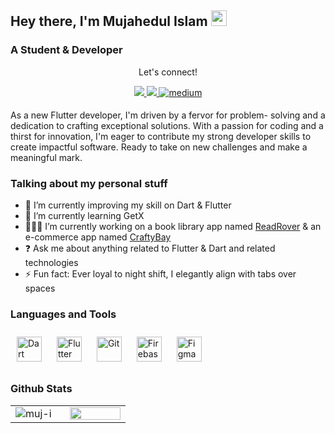 ## Hey there, I'm  Mujahedul Islam <img src="https://media.giphy.com/media/hvRJCLFzcasrR4ia7z/giphy.gif" height="25px" width="25px">  
### A Student & Developer
<div align="center">
<p align="center">Let's connect!</p>

<a href="https://www.linkedin.com/in/mujahedul-islam-2b3527277/">
    <img src="https://img.shields.io/badge/linkedin-%230077B5.svg?&style=for-the-badge&logo=linkedin&logoColor=white" />
</a>

<a href="https://wa.me/message/MZS4ZRNJ4DMSP1">
    <img src="https://img.shields.io/badge/WhatsApp-25D366?style=for-the-badge&logo=whatsapp&logoColor=white" />
</a>

<a href="https://medium.com/@muj-i">
    <img src=https://img.shields.io/badge/medium-%23292929.svg?&style=for-the-badge&logo=medium&logoColor=white alt=medium style="margin-bottom: 5px;"/>
</a>

<!--
<a href="https://stackoverflow.com/users/22251278/mujahedul-islam">
    <img src="https://img.shields.io/badge/Stack_Overflow-FE7A16?style=for-the-badge&logo=stack-overflow&logoColor=white" />
</a>
-->

</div> 



As a new Flutter developer, I'm driven by a fervor for problem- solving and a dedication to crafting exceptional solutions. With a passion for coding and a thirst for innovation, I'm eager to contribute my strong developer skills to create impactful software. Ready to take on new challenges and make a meaningful mark. 
  

### Talking about my personal stuff
- 🔭 I’m currently improving my skill on Dart & Flutter
- 🌱 I’m currently learning GetX
- 🧑🏻‍💻 I’m currently working on a book library app named [ReadRover](https://github.com/muj-i/read_rover) & an e-commerce app named [CraftyBay](https://github.com/muj-i/crafty_bay)
- ❓ Ask me about anything related to Flutter & Dart and related technologies
- ⚡ Fun fact: Ever loyal to night shift, I elegantly align with tabs over spaces
<!--
- ✍ Technical writer at [Medium][medium]
- 📱 First Live app on Play Store [Holy Qur'an App][quran]
- ✨ I'm learning Flutter, Web scrapping, Automations etc.
- 🎮 COD Modern Warfare 1 Multiplayer
- 📄 Live [Portfolio][profile]
- 🎨 [Dribbble][dribbble] profile
-->


### Languages and Tools  
<div align="left">
  <p float="left">
    <a href="https://dart.dev/" target="_blank"><img style="margin: 10px" src="https://profilinator.rishav.dev/skills-assets/dartlang-icon.svg" alt="Dart" height="40" /></a>    
    <a href="https://flutter.dev/" target="_blank"><img style="margin: 10px" src="https://profilinator.rishav.dev/skills-assets/flutterio-icon.svg" alt="Flutter" height="40" /></a>
    <a href="https://github.com/" target="_blank"><img style="margin: 10px" src="https://profilinator.rishav.dev/skills-assets/git-scm-icon.svg" alt="Git" height="40" /></a>
    <a href="https://firebase.google.com/" target="_blank"><img style="margin: 10px" src="https://profilinator.rishav.dev/skills-assets/firebase.png" alt="Firebase" height="40" /></a>
    <a href="https://www.figma.com/" target="_blank"><img style="margin: 10px" src="https://profilinator.rishav.dev/skills-assets/figma-icon.svg" alt="Figma" height="40" /></a>
    <!--
    <a href="https://www.cprogramming.com/" target="_blank"><img style="margin: 10px" src="https://profilinator.rishav.dev/skills-assets/c-original.svg" alt="C" height="40" /></a>
    <a href="https://docs.microsoft.com/en-us/dotnet/csharp/" target="_blank"><img style="margin: 10px" src="https://profilinator.rishav.dev/skills-assets/csharp-original.svg" alt="C#" height="40" /></a>
    <a href="https://www.python.org/" target="_blank"><img style="margin: 10px" src="https://profilinator.rishav.dev/skills-assets/python-original.svg" alt="Python" height="40" /></a>
    -->
  </p>
</div>


### Github Stats  
<table><tr><td valign="top" width="40%">
    
<img align="center" src="https://github-readme-stats.vercel.app/api/top-langs?username=muj-i&theme=gotham&show_icons=true&locale=en&layout=compact&hide_border=true" alt="muj-i" />

</td><td valign="top" width="45%">
    
<img src="https://github-readme-stats.vercel.app/api?username=muj-i&theme=gotham&show_icons=true&count_private=true&hide_border=true" align="left" style="width: 100%" />

</td></tr></table> 
<!--img align="center" alt="GIF" src="code1.gif" width="900" height="300" /-->




